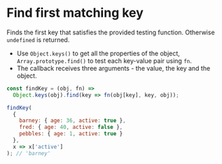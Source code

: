 # Find first matching key

Finds the first key that satisfies the provided testing function. Otherwise `undefined` is returned.

* Use `Object.keys()` to get all the properties of the object, `Array.prototype.find()` to test each key-value pair using `fn`.
* The callback receives three arguments - the value, the key and the object.

```js
const findKey = (obj, fn) =>
  Object.keys(obj).find(key => fn(obj[key], key, obj));
```

```js
findKey(
  {
    barney: { age: 36, active: true },
    fred: { age: 40, active: false },
    pebbles: { age: 1, active: true }
  },
  x => x['active']
); // 'barney'
```
